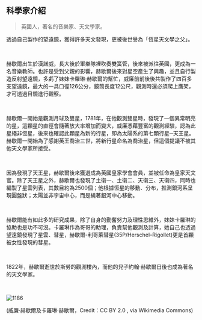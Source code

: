 ## 科學家介紹

> 英國人，著名的音樂家、天文學家。

透過自己製作的望遠鏡，獲得許多天文發現，更被後世譽為「恆星天文學之父」。

<br />

赫歇爾出生於漢諾威，長大後於軍樂隊裡吹奏雙簧管，後來被派往英國，更成為一名音樂教師。也許是受到父親的影響，赫歇爾後來對星空產生了興趣，並且自行製造反射望遠鏡，多虧了妹妹卡羅琳‧赫歇爾的幫忙，威廉前前後後共製作了四百多支望遠鏡，最大的一具口徑126公分，鏡筒長度12公尺，觀測時還必須爬上鷹架，才可透過目鏡進行觀察。

<br />

赫歇爾一開始是觀測月球及雙星，1781年，在他觀測雙星時，發現了一個異常明亮的星，這顆星的直徑會隨著放大率增加而變大，威廉憑藉豐富的觀測經驗，認為此星絕非恆星，後來也確認此顆星為新的行星，即為太陽系的第七顆行星─天王星。赫歇爾一開始為了感謝英王喬治三世，將新行星命名為喬治星，但這個提議不被其他天文學家所接受。

<br />

因為發現了天王星，赫歇爾後來獲選成為英國皇家學會會員，並被任命為皇家天文官。除了天王星之外，赫歇爾也發現了土衛一、土衛二、天衛三、天衛四，同時也編製了星雲列表，其數目約為2500個；他根據恆星的移動、分布，推測銀河系呈現圓盤狀；太陽並非宇宙中心，而是繞著銀河中心移動。

<br />

赫歇爾能有如此多的研究成果，除了自身的勤奮努力及理性思維外，妹妹卡羅琳的協助也是功不可沒。卡羅琳作為哥哥的助理，負責幫他觀測及計算，她自己也透過望遠鏡發現了星雲、彗星，赫歇爾-利哥萊彗星(35P/Herschel–Rigollet)更是首顆被女性發現的彗星。

<br />

1822年，赫歇爾逝世於斯勞的觀測樓內，而他的兒子約翰‧赫歇爾日後也成為著名的天文學家。

<br />

![1186](https://i.imgur.com/PNtcvtO.png)

(威廉‧赫歇爾及卡羅琳‧赫歇爾，Credit：CC BY 2.0 , via Wikimedia Commons)